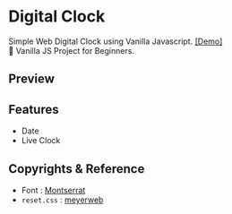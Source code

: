 # Digital Clock

Simple Web Digital Clock using Vanilla Javascript. [[Demo]]()  
🎈 Vanilla JS Project for Beginners.

## Preview

## Features

- Date
- Live Clock

## Copyrights & Reference

- Font : [Montserrat](https://fonts.google.com/specimen/Montserrat?preview.text_type=custom)
-   `reset.css` : [meyerweb](https://meyerweb.com/eric/tools/css/reset/)
